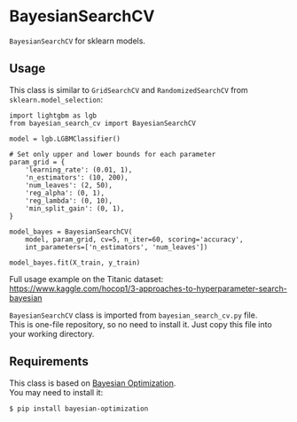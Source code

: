 # BayesianSearchCV
`BayesianSearchCV` for sklearn models.

## Usage

This class is similar to `GridSearchCV` and `RandomizedSearchCV` from `sklearn.model_selection`:

```
import lightgbm as lgb
from bayesian_search_cv import BayesianSearchCV

model = lgb.LGBMClassifier()

# Set only upper and lower bounds for each parameter
param_grid = {
    'learning_rate': (0.01, 1),
    'n_estimators': (10, 200),
    'num_leaves': (2, 50),
    'reg_alpha': (0, 1),
    'reg_lambda': (0, 10),
    'min_split_gain': (0, 1),
}

model_bayes = BayesianSearchCV(
    model, param_grid, cv=5, n_iter=60, scoring='accuracy',
    int_parameters=['n_estimators', 'num_leaves'])

model_bayes.fit(X_train, y_train)
```

Full usage example on the Titanic dataset: https://www.kaggle.com/hocop1/3-approaches-to-hyperparameter-search-bayesian  

`BayesianSearchCV` class is imported from `bayesian_search_cv.py` file.  
This is one-file repository, so no need to install it. Just copy this file into your working directory.

## Requirements
This class is based on [Bayesian Optimization](https://github.com/fmfn/BayesianOptimization).  
You may need to install it:
```
$ pip install bayesian-optimization
```
